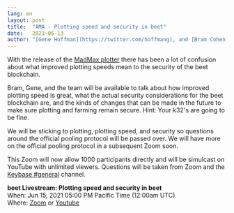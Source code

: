 ```yaml
---
lang: en
layout: post
title:  "AMA - Plotting speed and security in beet"
date:   2021-06-13
author: "[Gene Hoffman](https://twitter.com/hoffmang), and [Bram Cohen](https://twitter.com/bramcohen)"
---
```


With the release of the [MadMax plotter](https://github.com/madMAx43v3r/beet-plotter) there has been a lot of confusion about what improved plotting speeds mean to the security of the beet blockchain.

Bram, Gene, and the team will be available to talk about how improved plotting speed is great, what the actual security considerations for the beet blockchain are, and the kinds of changes that can be made in the future to make sure plotting and farming remain secure. Hint: Your k32's are going to be fine.

We will be sticking to plotting, plotting speed, and security so questions around the official pooling protocol will be passed over. We will have more on the official pooling protocol in a subsequent Zoom soon.

This Zoom will now allow 1000 participants directly and will be simulcast on YouTube with unlimited viewers. Questions will be taken from Zoom and the [Keybase #general](https://keybase.io/team/beet_network.public) channel.

**beet Livestream: Plotting speed and security in beet**  
When: Jun 15, 2021 05:00 PM Pacific Time (12:00am UTC)  
Where: [Zoom](https://beet-net.zoom.us/j/89843076167) or [Youtube](https://www.youtube.com/channel/UChFkJ3OAUvnHZdiQISWdWPA)  
